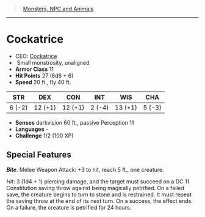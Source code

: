 ﻿---
!Monster
Family: MonsterVO
Type: monstrosity
Size: Small
Alignment: unaligned
ArmorClass: 11
HitPoints: 27 (6d6 + 6)
Speed: 20 ft., fly 40 ft.
Strength: ' 6 (-2)'
Dexterity: 12 (+1)
Constitution: 12 (+1)
Intelligence: ' 2 (-4)'
Wisdom: 13 (+1)
Charisma: ' 5 (-3)'
Senses: darkvision 60 ft., passive Perception 11
Languages: '-'
Challenge: 1/2 (100 XP)
Id: monsters_vo.md#cockatrice
ParentLink: monsters_vo.md#monsters-npc-and-animals
Name: Cockatrice
ParentName: Monsters, NPC and Animals
NameLevel: 1
AltName: '[Cockatrice](hd_monsters_cockatrice.md)'
Attributes: {}
---
> [Monsters, NPC and Animals](srd_monsters.md)

---

# Cockatrice

- CEO: [Cockatrice](hd_monsters_cockatrice.md)
-  Small monstrosity, unaligned
- **Armor Class** 11
- **Hit Points** 27 (6d6 + 6)
- **Speed** 20 ft., fly 40 ft.

|STR|DEX|CON|INT|WIS|CHA|
|---|---|---|---|---|---|
| 6 (-2)|12 (+1)|12 (+1)| 2 (-4)|13 (+1)| 5 (-3)|

- **Senses** darkvision 60 ft., passive Perception 11
- **Languages** -
- **Challenge** 1/2 (100 XP)

## Special Features

**_Bite_**. Melee Weapon Attack: +3 to hit, reach 5 ft., one creature.

_Hit_: 3 (1d4 + 1) piercing damage, and the target must succeed on a DC 11 Constitution saving throw against being magically petrified. On a failed save, the creature begins to turn to stone and is restrained. It must repeat the saving throw at the end of its next turn. On a success, the effect ends. On a failure, the creature is petrified for 24 hours.

